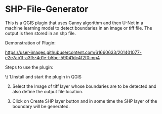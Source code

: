 
# SHP-File-Generator
This is a QGIS plugin that uses Canny algorithm and then U-Net in a machine learning model to detect boundaries in an image or tiff file. The output is then stored in an shp file.

Demonstration of Plugin:


https://user-images.githubusercontent.com/61660633/201401077-e2e7ab1f-a3f5-4d1e-b5bc-59041dc4f2f0.mp4




Steps to use the plugin:

 \t 1.Install and start the plugin in QGIS

2. Select the Image of tiff layer whose boundaries are to be detected and also define the output file location.

3. Click on Create SHP layer button and in some time the SHP layer of the boundary will be generated.

